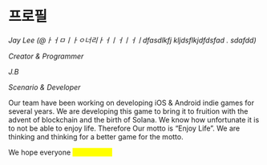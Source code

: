 # 프로필

_Jay Lee (@ㅏㅓㅁㅣㅏㅇ너리ㅏㅓㅣㅓㅣㅓㅣdfasdlkfj kljdsflkjdfdsfad  . sdafdd)_

_Creator & Programmer_

_J.B_

_Scenario & Developer_

Our team have been working on developing iOS & Android indie games for several years. We are developing this game to bring it to fruition with the advent of blockchain and the birth of Solana. We know how unfortunate it is to not be able to enjoy life. Therefore Our motto is “Enjoy Life”. We are thinking and thinking for a better game for the motto.

We hope everyone <mark style="color:yellow;">“Enjoy Life”.</mark>
